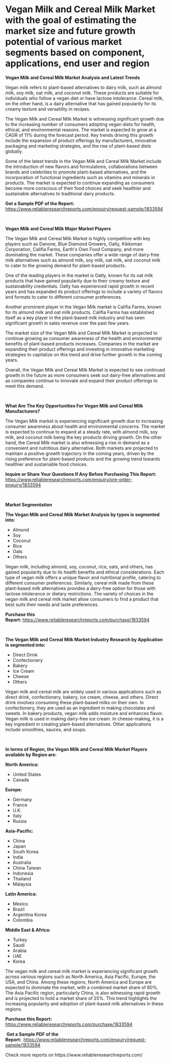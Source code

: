 <p><h1>Vegan Milk and Cereal Milk Market with the goal of estimating the market size and future growth potential of various market segments based on component, applications, end user and region</h1></p><p><strong>Vegan Milk and Cereal Milk Market Analysis and Latest Trends</strong></p>
<p><p>Vegan milk refers to plant-based alternatives to dairy milk, such as almond milk, soy milk, oat milk, and coconut milk. These products are suitable for individuals who follow a vegan diet or have lactose intolerance. Cereal milk, on the other hand, is a dairy alternative that has gained popularity for its creamy texture and versatility in recipes.</p><p>The Vegan Milk and Cereal Milk Market is witnessing significant growth due to the increasing number of consumers adopting vegan diets for health, ethical, and environmental reasons. The market is expected to grow at a CAGR of 11% during the forecast period. Key trends driving this growth include the expansion of product offerings by manufacturers, innovative packaging and marketing strategies, and the rise of plant-based diets globally.</p><p>Some of the latest trends in the Vegan Milk and Cereal Milk Market include the introduction of new flavors and formulations, collaborations between brands and celebrities to promote plant-based alternatives, and the incorporation of functional ingredients such as vitamins and minerals in products. The market is expected to continue expanding as consumers become more conscious of their food choices and seek healthier and sustainable alternatives to traditional dairy products.</p></p>
<p><strong>Get a Sample PDF of the Report:&nbsp;</strong> <a href="https://www.reliableresearchreports.com/enquiry/request-sample/1833594">https://www.reliableresearchreports.com/enquiry/request-sample/1833594</a></p>
<p>&nbsp;</p>
<p><strong>Vegan Milk and Cereal Milk Major Market Players</strong></p>
<p><p>The Vegan Milk and Cereal Milk Market is highly competitive with key players such as Danone, Blue Diamond Growers, Oatly, Kikkoman Corporation, Califia Farms, Earth's Own Food Company, and more dominating the market. These companies offer a wide range of dairy-free milk alternatives such as almond milk, soy milk, oat milk, and coconut milk to cater to the growing demand for plant-based products.</p><p>One of the leading players in the market is Oatly, known for its oat milk products that have gained popularity due to their creamy texture and sustainability credentials. Oatly has experienced rapid growth in recent years and has expanded its product offerings to include a variety of flavors and formats to cater to different consumer preferences.</p><p>Another prominent player in the Vegan Milk market is Califia Farms, known for its almond milk and oat milk products. Califia Farms has established itself as a key player in the plant-based milk industry and has seen significant growth in sales revenue over the past few years.</p><p>The market size of the Vegan Milk and Cereal Milk Market is projected to continue growing as consumer awareness of the health and environmental benefits of plant-based products increases. Companies in the market are expanding their product offerings and investing in innovative marketing strategies to capitalize on this trend and drive further growth in the coming years.</p><p>Overall, the Vegan Milk and Cereal Milk Market is expected to see continued growth in the future as more consumers seek out dairy-free alternatives and as companies continue to innovate and expand their product offerings to meet this demand.</p></p>
<p>&nbsp;</p>
<p><strong>What Are The Key Opportunities For Vegan Milk and Cereal Milk Manufacturers?</strong></p>
<p><p>The Vegan Milk market is experiencing significant growth due to increasing consumer awareness about health and environmental concerns. The market is expected to continue to expand at a steady rate, with almond milk, soy milk, and coconut milk being the key products driving growth. On the other hand, the Cereal Milk market is also witnessing a rise in demand as a convenient and nutritious dairy alternative. Both markets are projected to maintain a positive growth trajectory in the coming years, driven by the rising preference for plant-based products and the growing trend towards healthier and sustainable food choices.</p></p>
<p><strong>Inquire or Share Your Questions If Any Before Purchasing This Report:</strong> <a href="https://www.reliableresearchreports.com/enquiry/pre-order-enquiry/1833594">https://www.reliableresearchreports.com/enquiry/pre-order-enquiry/1833594</a></p>
<p>&nbsp;</p>
<p><strong>Market Segmentation</strong></p>
<p><strong>The Vegan Milk and Cereal Milk Market Analysis by types is segmented into:</strong></p>
<p><ul><li>Almond</li><li>Soy</li><li>Coconut</li><li>Rice</li><li>Oats</li><li>Others</li></ul></p>
<p><p>Vegan milk, including almond, soy, coconut, rice, oats, and others, has gained popularity due to its health benefits and ethical considerations. Each type of vegan milk offers a unique flavor and nutritional profile, catering to different consumer preferences. Similarly, cereal milk made from these plant-based milk alternatives provides a dairy-free option for those with lactose intolerance or dietary restrictions. The variety of choices in the vegan milk and cereal milk market allow consumers to find a product that best suits their needs and taste preferences.</p></p>
<p><strong>Purchase this Report:&nbsp;</strong><a href="https://www.reliableresearchreports.com/purchase/1833594">https://www.reliableresearchreports.com/purchase/1833594</a></p>
<p>&nbsp;</p>
<p><strong>The Vegan Milk and Cereal Milk Market Industry Research by Application is segmented into:</strong></p>
<p><ul><li>Direct Drink</li><li>Confectionery</li><li>Bakery</li><li>Ice Cream</li><li>Cheese</li><li>Others</li></ul></p>
<p><p>Vegan milk and cereal milk are widely used in various applications such as direct drink, confectionery, bakery, ice cream, cheese, and others. Direct drink involves consuming these plant-based milks on their own. In confectionery, they are used as an ingredient in making chocolates and sweets. In bakery products, vegan milk adds moisture and enhances flavor. Vegan milk is used in making dairy-free ice cream. In cheese-making, it is a key ingredient in creating plant-based alternatives. Other applications include smoothies, sauces, and soups.</p></p>
<p>&nbsp;</p>
<p><strong>In terms of Region, the Vegan Milk and Cereal Milk Market Players available by Region are:</strong></p>
<p>
    <p> <strong> North America: </strong>
        <ul>
            <li>United States</li>
            <li>Canada</li>
        </ul>
        </p> 
    <p> <strong> Europe: </strong>
        <ul>
            <li>Germany</li>
            <li>France</li>
            <li>U.K.</li>
            <li>Italy</li>
            <li>Russia</li>
        </ul>
        </p> 
    <p> <strong> Asia-Pacific: </strong>
        <ul>
            <li>China</li>
            <li>Japan</li>
            <li>South Korea</li>
            <li>India</li>
            <li>Australia</li>
            <li>China Taiwan</li>
            <li>Indonesia</li>
            <li>Thailand</li>
            <li>Malaysia</li>
        </ul>
        </p> 
    <p> <strong> Latin America: </strong>
        <ul>
            <li>Mexico</li>
            <li>Brazil</li>
            <li>Argentina Korea</li>
            <li>Colombia</li>
        </ul>
        </p> 
    <p> <strong> Middle East & Africa: </strong>
        <ul>
            <li>Turkey</li>
            <li>Saudi</li>
            <li>Arabia</li>
            <li>UAE</li>
            <li>Korea</li>
        </ul>
    </p>
    </p>
<p><p>The vegan milk and cereal milk market is experiencing significant growth across various regions such as North America, Asia Pacific, Europe, the USA, and China. Among these regions, North America and Europe are expected to dominate the market, with a combined market share of 60%. The Asia Pacific region, particularly China, is also witnessing rapid growth and is projected to hold a market share of 25%. This trend highlights the increasing popularity and adoption of plant-based milk alternatives in these regions.</p></p>
<p><strong>Purchase this Report: </strong><a href="https://www.reliableresearchreports.com/purchase/1833594">https://www.reliableresearchreports.com/purchase/1833594</a></p>
<p>&nbsp;<strong>Get a Sample PDF of the Report:&nbsp;&nbsp;</strong><a href="https://www.reliableresearchreports.com/enquiry/request-sample/1833594">https://www.reliableresearchreports.com/enquiry/request-sample/1833594</a></p>
<p><strong></strong></p>
<p>Check more reports on https://www.reliableresearchreports.com/</p>